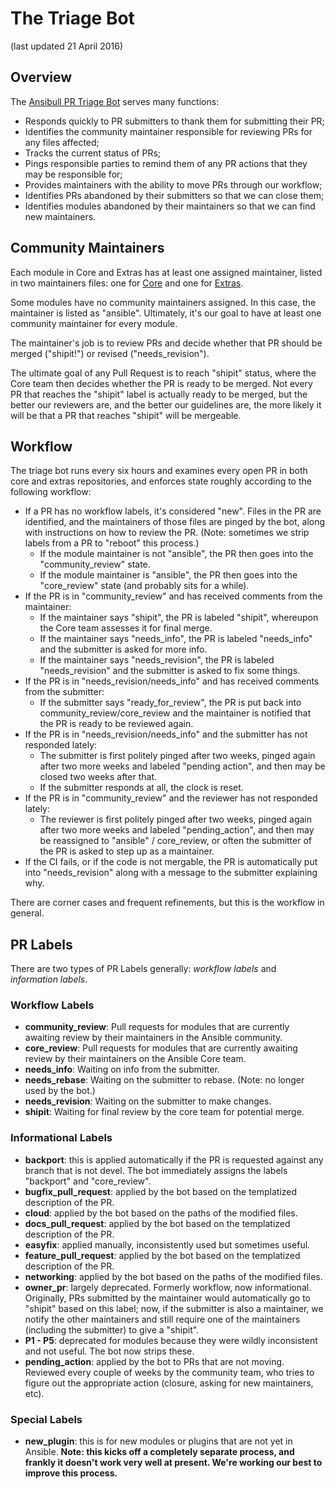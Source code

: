 # The Triage Bot

(last updated 21 April 2016)

## Overview

The [Ansibull PR Triage Bot](https://github.com/ansible/ansibullbot/blob/master/triage.py) serves many functions:
* Responds quickly to PR submitters to thank them for submitting their PR;
* Identifies the community maintainer responsible for reviewing PRs for any files affected;
* Tracks the current status of PRs;
* Pings responsible parties to remind them of any PR actions that they may be responsible for;
* Provides maintainers with the ability to move PRs through our workflow;
* Identifies PRs abandoned by their submitters so that we can close them;
* Identifies modules abandoned by their maintainers so that we can find new maintainers.

## Community Maintainers

Each module in Core and Extras has at least one assigned maintainer, listed in two maintainers files: one for [Core](https://github.com/ansible/ansibullbot/blob/master/MAINTAINERS-CORE.txt) and one for [Extras](https://github.com/ansible/ansibullbot/blob/master/MAINTAINERS-CORE.txt). 

Some modules have no community maintainers assigned. In this case, the maintainer is listed as "ansible". Ultimately, it's our goal to have at least one community maintainer for every module.

The maintainer's job is to review PRs and decide whether that PR should be merged ("shipit!") or revised ("needs_revision"). 

The ultimate goal of any Pull Request is to reach "shipit" status, where the Core team then decides whether the PR is ready to be merged. Not every PR that reaches the "shipit" label is actually ready to be merged, but the better our reviewers are, and the better our guidelines are, the more likely it will be that a PR that reaches "shipit" will be mergeable.

## Workflow 

The triage bot runs every six hours and examines every open PR in both core and extras repositories, and enforces state roughly according to the following workflow:

* If a PR has no workflow labels, it's considered "new".  Files in the PR are identified, and the maintainers of those files are pinged by the bot, along with instructions on how to review the PR.  (Note: sometimes we strip labels from a PR to "reboot" this process.)
  * If the module maintainer is not "ansible", the PR then goes into the "community_review" state.
  * If the module maintainer is "ansible", the PR then goes into the "core_review" state (and probably sits for a while).
* If the PR is in "community_review" and has received comments from the maintainer:
  * If the maintainer says "shipit", the PR is labeled "shipit", whereupon the Core team assesses it for final merge.
  * If the maintainer says "needs_info", the PR is labeled "needs_info" and the submitter is asked for more info.
  * If the maintainer says "needs_revision", the PR is labeled "needs_revision" and the submitter is asked to fix some things.
* If the PR is in "needs_revision/needs_info" and has received comments from the submitter:
  * If the submitter says "ready_for_review", the PR is put back into community_review/core_review and the maintainer is notified that the PR is ready to be reviewed again.
* If the PR is in "needs_revision/needs_info" and the submitter has not responded lately:
  * The submitter is first politely pinged after two weeks, pinged again after two more weeks and labeled "pending action", and then may be closed two weeks after that.
  * If the submitter responds at all, the clock is reset.
* If the PR is in "community_review" and the reviewer has not responded lately:
  * The reviewer is first politely pinged after two weeks, pinged again after two more weeks and labeled "pending_action", and then may be reassigned to "ansible" / core_review, or often the submitter of the PR is asked to step up as a maintainer.
* If the CI fails, or if the code is not mergable, the PR is automatically put into "needs_revision" along with a message to the submitter explaining why.

There are corner cases and frequent refinements, but this is the workflow in general. 

## PR Labels

There are two types of PR Labels generally: _workflow labels_ and _information labels_.

### Workflow Labels
* __community_review__: Pull requests for modules that are currently awaiting review by their maintainers in the Ansible community.
* __core_review__: Pull requests for modules that are currently awaiting review by their maintainers on the Ansible Core team.
* __needs_info__: Waiting on info from the submitter.
* __needs_rebase__: Waiting on the submitter to rebase. (Note: no longer used by the bot.)
* __needs_revision__: Waiting on the submitter to make changes.
* __shipit__: Waiting for final review by the core team for potential merge. 

### Informational Labels
* __backport__: this is applied automatically if the PR is requested against any branch that is not devel. The bot immediately assigns the labels "backport" and "core_review".
* __bugfix_pull_request__: applied by the bot based on the templatized description of the PR.
* __cloud__: applied by the bot based on the paths of the modified files.
* __docs_pull_request__: applied by the bot based on the templatized description of the PR.
* __easyfix__: applied manually, inconsistently used but sometimes useful.
* __feature_pull_request__: applied by the bot based on the templatized description of the PR.
* __networking__: applied by the bot based on the paths of the modified files.
* __owner_pr__: largely deprecated. Formerly workflow, now informational. Originally, PRs submitted by the maintainer would automatically go to "shipit" based on this label; now, if the submitter is also a maintainer, we notify the other maintainers and still require one of the maintainers (including the submitter) to give a "shipit".
* __P1 - P5__: deprecated for modules because they were wildly inconsistent and not useful. The bot now strips these.
* __pending_action__: applied by the bot to PRs that are not moving. Reviewed every couple of weeks by the community team, who tries to figure out the appropriate action (closure, asking for new maintainers, etc).

### Special Labels
* __new_plugin__: this is for new modules or plugins that are not yet in Ansible. __Note: this kicks off a completely separate process, and frankly it doesn't work very well at present. We're working our best to improve this process.__

